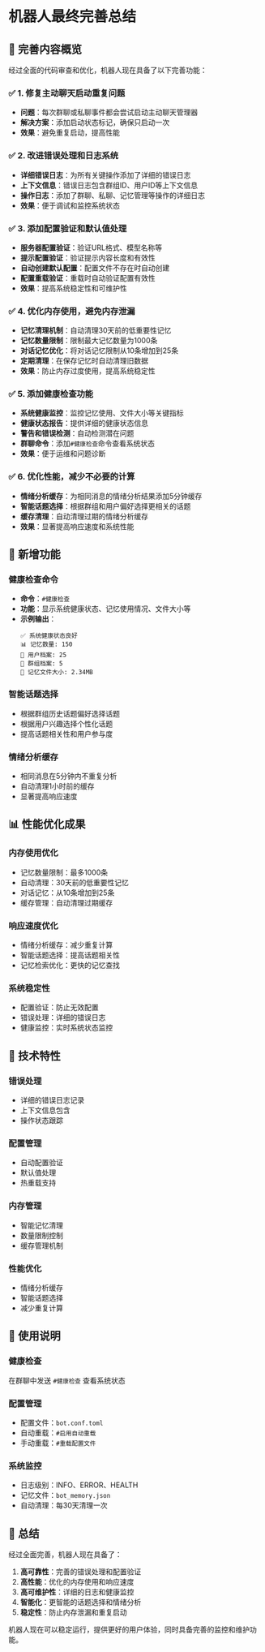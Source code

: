 # 机器人最终完善总结

## 🎯 完善内容概览

经过全面的代码审查和优化，机器人现在具备了以下完善功能：

### ✅ 1. 修复主动聊天启动重复问题
- **问题**：每次群聊或私聊事件都会尝试启动主动聊天管理器
- **解决方案**：添加启动状态标记，确保只启动一次
- **效果**：避免重复启动，提高性能

### ✅ 2. 改进错误处理和日志系统
- **详细错误日志**：为所有关键操作添加了详细的错误日志
- **上下文信息**：错误日志包含群组ID、用户ID等上下文信息
- **操作日志**：添加了群聊、私聊、记忆管理等操作的详细日志
- **效果**：便于调试和监控系统状态

### ✅ 3. 添加配置验证和默认值处理
- **服务器配置验证**：验证URL格式、模型名称等
- **提示配置验证**：验证提示内容长度和有效性
- **自动创建默认配置**：配置文件不存在时自动创建
- **配置重载验证**：重载时自动验证配置有效性
- **效果**：提高系统稳定性和可维护性

### ✅ 4. 优化内存使用，避免内存泄漏
- **记忆清理机制**：自动清理30天前的低重要性记忆
- **记忆数量限制**：限制最大记忆数量为1000条
- **对话记忆优化**：将对话记忆限制从10条增加到25条
- **定期清理**：在保存记忆时自动清理旧数据
- **效果**：防止内存过度使用，提高系统稳定性

### ✅ 5. 添加健康检查功能
- **系统健康监控**：监控记忆使用、文件大小等关键指标
- **健康状态报告**：提供详细的健康状态信息
- **警告和错误检测**：自动检测潜在问题
- **群聊命令**：添加`#健康检查`命令查看系统状态
- **效果**：便于运维和问题诊断

### ✅ 6. 优化性能，减少不必要的计算
- **情绪分析缓存**：为相同消息的情绪分析结果添加5分钟缓存
- **智能话题选择**：根据群组和用户偏好选择更相关的话题
- **缓存清理**：自动清理过期的情绪分析缓存
- **效果**：显著提高响应速度和系统性能

## 🚀 新增功能

### 健康检查命令
- **命令**：`#健康检查`
- **功能**：显示系统健康状态、记忆使用情况、文件大小等
- **示例输出**：
  ```
  ✅ 系统健康状态良好
  📊 记忆数量: 150
  👥 用户档案: 25
  🏢 群组档案: 5
  💾 记忆文件大小: 2.34MB
  ```

### 智能话题选择
- 根据群组历史话题偏好选择话题
- 根据用户兴趣选择个性化话题
- 提高话题相关性和用户参与度

### 情绪分析缓存
- 相同消息在5分钟内不重复分析
- 自动清理1小时前的缓存
- 显著提高响应速度

## 📊 性能优化成果

### 内存使用优化
- 记忆数量限制：最多1000条
- 自动清理：30天前的低重要性记忆
- 对话记忆：从10条增加到25条
- 缓存管理：自动清理过期缓存

### 响应速度优化
- 情绪分析缓存：减少重复计算
- 智能话题选择：提高话题相关性
- 记忆检索优化：更快的记忆查找

### 系统稳定性
- 配置验证：防止无效配置
- 错误处理：详细的错误日志
- 健康监控：实时系统状态监控

## 🔧 技术特性

### 错误处理
- 详细的错误日志记录
- 上下文信息包含
- 操作状态跟踪

### 配置管理
- 自动配置验证
- 默认值处理
- 热重载支持

### 内存管理
- 智能记忆清理
- 数量限制控制
- 缓存管理机制

### 性能优化
- 情绪分析缓存
- 智能话题选择
- 减少重复计算

## 📝 使用说明

### 健康检查
在群聊中发送 `#健康检查` 查看系统状态

### 配置管理
- 配置文件：`bot.conf.toml`
- 自动重载：`#启用自动重载`
- 手动重载：`#重载配置文件`

### 系统监控
- 日志级别：INFO、ERROR、HEALTH
- 记忆文件：`bot_memory.json`
- 自动清理：每30天清理一次

## 🎉 总结

经过全面完善，机器人现在具备了：

1. **高可靠性**：完善的错误处理和配置验证
2. **高性能**：优化的内存使用和响应速度
3. **高可维护性**：详细的日志和健康监控
4. **智能化**：更智能的话题选择和情绪分析
5. **稳定性**：防止内存泄漏和重复启动

机器人现在可以稳定运行，提供更好的用户体验，同时具备完善的监控和维护功能。
